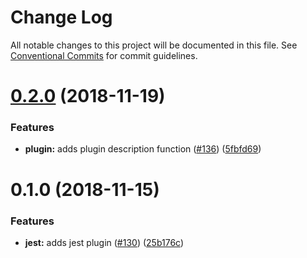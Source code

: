 # Change Log

All notable changes to this project will be documented in this file.
See [Conventional Commits](https://conventionalcommits.org) for commit guidelines.

# [0.2.0](https://github.com/clippedjs/clipped/compare/@clipped/plugin-jest@0.1.0...@clipped/plugin-jest@0.2.0) (2018-11-19)


### Features

* **plugin:** adds plugin description function ([#136](https://github.com/clippedjs/clipped/issues/136)) ([5fbfd69](https://github.com/clippedjs/clipped/commit/5fbfd69))





# 0.1.0 (2018-11-15)


### Features

* **jest:** adds jest plugin ([#130](https://github.com/clippedjs/clipped/issues/130)) ([25b176c](https://github.com/clippedjs/clipped/commit/25b176c))
